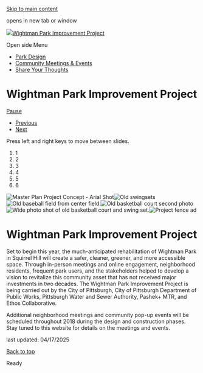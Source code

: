 [Skip to main content](https://www.pittsburghpa.gov/City-Government/City-Council/Districts/Erika-Strassburger-District-8/Wightman-Park-Improvement-Project#main-content)

opens in new tab or window

[![](https://www.pittsburghpa.gov/files/ocwebsite/f1eacc7f-f25b-4556-b5ae-24e3d5a59c99/logo.png?w=364)Wightman Park Improvement Project](https://www.pittsburghpa.gov/City-Government/City-Council/Districts/Erika-Strassburger-District-8/Wightman-Park-Improvement-Project)

Open side Menu

- [Park Design](https://www.pittsburghpa.gov/City-Government/City-Council/Districts/Erika-Strassburger-District-8/Wightman-Park-Improvement-Project/Park-Design)
- [Community Meetings & Events](https://www.pittsburghpa.gov/City-Government/City-Council/Districts/Erika-Strassburger-District-8/Wightman-Park-Improvement-Project/Community-Meetings-Events)
- [Share Your Thoughts](https://www.pittsburghpa.gov/City-Government/City-Council/Districts/Erika-Strassburger-District-8/Wightman-Park-Improvement-Project/Share-Your-Thoughts)

# Wightman Park Improvement Project

[Pause](https://www.pittsburghpa.gov/City-Government/City-Council/Districts/Erika-Strassburger-District-8/Wightman-Park-Improvement-Project#)

- [Previous](https://www.pittsburghpa.gov/City-Government/City-Council/Districts/Erika-Strassburger-District-8/Wightman-Park-Improvement-Project#)
- [Next](https://www.pittsburghpa.gov/City-Government/City-Council/Districts/Erika-Strassburger-District-8/Wightman-Park-Improvement-Project#)

Press left and right keys to move between slides.

1. 1
2. 2
3. 3
4. 4
5. 5
6. 6

![Master Plan Project Concept - Arial Shot](https://www.pittsburghpa.gov/files/assets/city/v/2/city-council/images/d8/homepage-slider/master-plan-hero.jpg)![Old swingsets](https://www.pittsburghpa.gov/files/assets/city/v/2/city-council/images/d8/homepage-slider/1.jpg)![Old baseball field from center field.](https://www.pittsburghpa.gov/files/assets/city/v/2/city-council/images/d8/homepage-slider/6.jpg)![Old basketball court second photo](https://www.pittsburghpa.gov/files/assets/city/v/2/city-council/images/d8/homepage-slider/5.jpg)![Wide photo shot of old basketball court and swing set.](https://www.pittsburghpa.gov/files/assets/city/v/3/city-council/images/d8/homepage-slider/7.jpg)![Project fence ad](https://www.pittsburghpa.gov/files/assets/city/v/2/city-council/images/d8/homepage-slider/3.jpg)

# Wightman Park Improvement Project

Set to begin this year, the much-anticipated rehabilitation of Wightman Park in Squirrel Hill will create a safer, cleaner, greener, and more accessible space. Through in-person meetings and online engagement, neighborhood residents, frequent park users, and the stakeholders helped to develop a vision to revitalize this community asset that has not received major investments in two decades. The Wightman Park Improvement Project is being carried out by the City of Pittsburgh, City of Pittsburgh Department of Public Works, Pittsburgh Water and Sewer Authority, Pashek+ MTR, and Ethos Collaborative.

Additional neighborhood meetings and community pop-up events will be scheduled throughout 2018 during the design and construction phases. Stay tuned to this website for details on the meetings and events.

last updated: 04/17/2025

[Back to top](https://www.pittsburghpa.gov/City-Government/City-Council/Districts/Erika-Strassburger-District-8/Wightman-Park-Improvement-Project#body-top)

Ready
